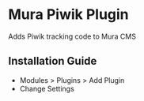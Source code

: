 Mura Piwik Plugin
====

Adds Piwik tracking code to Mura CMS


Installation Guide
-----

* Modules > Plugins > Add Plugin
* Change Settings
